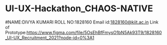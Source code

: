 # UI-UX-Hackathon_CHAOS-NATIVE
#NAME:DIVYA KUMARI
ROLL NO:1828160
Email id:1828160@kiit.ac.in
Link of Prototype:https://www.figma.com/file/5OsEhBfFmysO1bN5Ak93T9/1828160_UI-UX_Recruitment_2021?node-id=0%3A1
